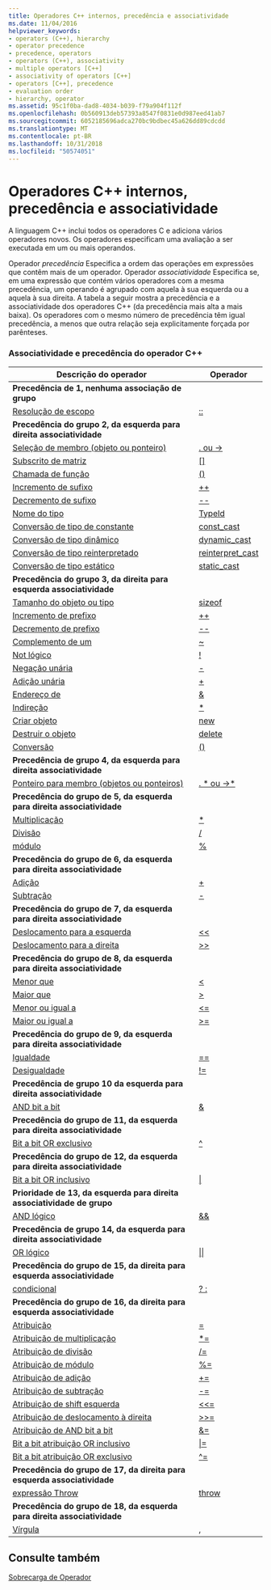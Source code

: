 ```yaml
---
title: Operadores C++ internos, precedência e associatividade
ms.date: 11/04/2016
helpviewer_keywords:
- operators (C++), hierarchy
- operator precedence
- precedence, operators
- operators (C++), associativity
- multiple operators [C++]
- associativity of operators [C++]
- operators [C++], precedence
- evaluation order
- hierarchy, operator
ms.assetid: 95c1f0ba-dad8-4034-b039-f79a904f112f
ms.openlocfilehash: 0b560913deb57393a8547f0831e0d987eed41ab7
ms.sourcegitcommit: 6052185696adca270bc9bdbec45a626dd89cdcdd
ms.translationtype: MT
ms.contentlocale: pt-BR
ms.lasthandoff: 10/31/2018
ms.locfileid: "50574051"
---
```

# <a name="c-built-in-operators-precedence-and-associativity"></a>Operadores C++ internos, precedência e associatividade

A linguagem C++ inclui todos os operadores C e adiciona vários operadores novos. Os operadores especificam uma avaliação a ser executada em um ou mais operandos.

Operador *precedência* Especifica a ordem das operações em expressões que contêm mais de um operador. Operador *associatividade* Especifica se, em uma expressão que contém vários operadores com a mesma precedência, um operando é agrupado com aquela à sua esquerda ou a aquela à sua direita. A tabela a seguir mostra a precedência e a associatividade dos operadores C++ (da precedência mais alta a mais baixa). Os operadores com o mesmo número de precedência têm igual precedência, a menos que outra relação seja explicitamente forçada por parênteses.

### <a name="c-operator-precedence-and-associativity"></a>Associatividade e precedência do operador C++

|Descrição do operador|Operador|
|--------------------------|--------------|
|**Precedência de 1, nenhuma associação de grupo**|
|[Resolução de escopo](../cpp/scope-resolution-operator.md)|[::](../cpp/scope-resolution-operator.md)|
|**Precedência do grupo 2, da esquerda para direita associatividade**|
|[Seleção de membro (objeto ou ponteiro)](../cpp/member-access-operators-dot-and.md)|[. ou ->](../cpp/member-access-operators-dot-and.md)|
|[Subscrito de matriz](../cpp/subscript-operator.md)|[&#91;&#93;](../cpp/subscript-operator.md)|
|[Chamada de função](../cpp/function-call-operator-parens.md)|[()](../cpp/function-call-operator-parens.md)|
|[Incremento de sufixo](../cpp/postfix-increment-and-decrement-operators-increment-and-decrement.md)|[++](../cpp/postfix-increment-and-decrement-operators-increment-and-decrement.md)|
|[Decremento de sufixo](../cpp/postfix-increment-and-decrement-operators-increment-and-decrement.md)|[--](../cpp/postfix-increment-and-decrement-operators-increment-and-decrement.md)|
|[Nome do tipo](../cpp/typeid-operator.md)|[TypeId](../cpp/typeid-operator.md)|
|[Conversão de tipo de constante](../cpp/const-cast-operator.md)|[const_cast](../cpp/const-cast-operator.md)|
|[Conversão de tipo dinâmico](../cpp/dynamic-cast-operator.md)|[dynamic_cast](../cpp/dynamic-cast-operator.md)|
|[Conversão de tipo reinterpretado](../cpp/reinterpret-cast-operator.md)|[reinterpret_cast](../cpp/reinterpret-cast-operator.md)|
|[Conversão de tipo estático](../cpp/static-cast-operator.md)|[static_cast](../cpp/static-cast-operator.md)|
|**Precedência do grupo 3, da direita para esquerda associatividade**|
|[Tamanho do objeto ou tipo](../cpp/sizeof-operator.md)|[sizeof](../cpp/sizeof-operator.md)|
|[Incremento de prefixo](../cpp/prefix-increment-and-decrement-operators-increment-and-decrement.md)|[++](../cpp/prefix-increment-and-decrement-operators-increment-and-decrement.md)|
|[Decremento de prefixo](../cpp/prefix-increment-and-decrement-operators-increment-and-decrement.md)|[--](../cpp/prefix-increment-and-decrement-operators-increment-and-decrement.md)|
|[Complemento de um](../cpp/one-s-complement-operator-tilde.md)|[~](../cpp/one-s-complement-operator-tilde.md)|
|[Not lógico](../cpp/logical-negation-operator-exclpt.md)|[\!](../cpp/logical-negation-operator-exclpt.md)|
|[Negação unária](../cpp/unary-plus-and-negation-operators-plus-and.md)|[-](../cpp/unary-plus-and-negation-operators-plus-and.md)|
|[Adição unária](../cpp/unary-plus-and-negation-operators-plus-and.md)|[+](../cpp/unary-plus-and-negation-operators-plus-and.md)|
|[Endereço de](../cpp/address-of-operator-amp.md)|[&amp;](../cpp/address-of-operator-amp.md)|
|[Indireção](../cpp/indirection-operator-star.md)|[&#42;](../cpp/indirection-operator-star.md)|
|[Criar objeto](../cpp/new-operator-cpp.md)|[new](../cpp/new-operator-cpp.md)|
|[Destruir o objeto](../cpp/delete-operator-cpp.md)|[delete](../cpp/delete-operator-cpp.md)|
|[Conversão](../cpp/cast-operator-parens.md)|[()](../cpp/cast-operator-parens.md)|
|**Precedência de grupo 4, da esquerda para direita associatividade**|
|[Ponteiro para membro (objetos ou ponteiros)](../cpp/pointer-to-member-operators-dot-star-and-star.md)|[. &#42; ou ->&#42;](../cpp/pointer-to-member-operators-dot-star-and-star.md)|
|**Precedência do grupo de 5, da esquerda para direita associatividade**|
|[Multiplicação](../cpp/multiplicative-operators-and-the-modulus-operator.md)|[&#42;](../cpp/multiplicative-operators-and-the-modulus-operator.md)|
|[Divisão](../cpp/multiplicative-operators-and-the-modulus-operator.md)|[/](../cpp/multiplicative-operators-and-the-modulus-operator.md)|
|[módulo](../cpp/multiplicative-operators-and-the-modulus-operator.md)|[%](../cpp/multiplicative-operators-and-the-modulus-operator.md)|
|**Precedência do grupo de 6, da esquerda para direita associatividade**|
|[Adição](../cpp/additive-operators-plus-and.md)|[+](../cpp/additive-operators-plus-and.md)|
|[Subtração](../cpp/additive-operators-plus-and.md)|[-](../cpp/additive-operators-plus-and.md)|
|**Precedência do grupo de 7, da esquerda para direita associatividade**|
|[Deslocamento para a esquerda](../cpp/left-shift-and-right-shift-operators-input-and-output.md)|[<<](../cpp/left-shift-and-right-shift-operators-input-and-output.md)|
|[Deslocamento para a direita](../cpp/left-shift-and-right-shift-operators-input-and-output.md)|[>>](../cpp/left-shift-and-right-shift-operators-input-and-output.md)|
|**Precedência do grupo de 8, da esquerda para direita associatividade**|
|[Menor que](../cpp/relational-operators-equal-and-equal.md)|[<](../cpp/relational-operators-equal-and-equal.md)|
|[Maior que](../cpp/relational-operators-equal-and-equal.md)|[>](../cpp/relational-operators-equal-and-equal.md)|
|[Menor ou igual a](../cpp/relational-operators-equal-and-equal.md)|[<=](../cpp/relational-operators-equal-and-equal.md)|
|[Maior ou igual a](../cpp/relational-operators-equal-and-equal.md)|[>=](../cpp/relational-operators-equal-and-equal.md)|
|**Precedência do grupo de 9, da esquerda para direita associatividade**|
|[Igualdade](../cpp/equality-operators-equal-equal-and-exclpt-equal.md)|[==](../cpp/equality-operators-equal-equal-and-exclpt-equal.md)|
|[Desigualdade](../cpp/equality-operators-equal-equal-and-exclpt-equal.md)|[\!=](../cpp/equality-operators-equal-equal-and-exclpt-equal.md)|
|**Precedência de grupo 10 da esquerda para direita associatividade**|
|[AND bit a bit](../cpp/bitwise-and-operator-amp.md)|[&amp;](../cpp/bitwise-and-operator-amp.md)|
|**Precedência do grupo de 11, da esquerda para direita associatividade**|
|[Bit a bit OR exclusivo](../cpp/bitwise-exclusive-or-operator-hat.md)|[^](../cpp/bitwise-exclusive-or-operator-hat.md)|
|**Precedência do grupo de 12, da esquerda para direita associatividade**|
|[Bit a bit OR inclusivo](../cpp/bitwise-inclusive-or-operator-pipe.md)|[&#124;](../cpp/bitwise-inclusive-or-operator-pipe.md)|
|**Prioridade de 13, da esquerda para direita associatividade de grupo**|
|[AND lógico](../cpp/logical-and-operator-amp-amp.md)|[&amp;&amp;](../cpp/logical-and-operator-amp-amp.md)|
|**Precedência de grupo 14, da esquerda para direita associatividade**|
|[OR lógico](../cpp/logical-or-operator-pipe-pipe.md)|[&#124;&#124;](../cpp/logical-or-operator-pipe-pipe.md)|
|**Precedência do grupo de 15, da direita para esquerda associatividade**|
|[condicional](../cpp/conditional-operator-q.md)|[? :](../cpp/conditional-operator-q.md)|
|**Precedência do grupo de 16, da direita para esquerda associatividade**|
|[Atribuição](../cpp/assignment-operators.md)|[=](../cpp/assignment-operators.md)|
|[Atribuição de multiplicação](../cpp/assignment-operators.md)|[&#42;=](../cpp/assignment-operators.md)|
|[Atribuição de divisão](../cpp/assignment-operators.md)|[/=](../cpp/assignment-operators.md)|
|[Atribuição de módulo](../cpp/assignment-operators.md)|[%=](../cpp/assignment-operators.md)|
|[Atribuição de adição](../cpp/assignment-operators.md)|[+=](../cpp/assignment-operators.md)|
|[Atribuição de subtração](../cpp/assignment-operators.md)|[-=](../cpp/assignment-operators.md)|
|[Atribuição de shift esquerda](../cpp/assignment-operators.md)|[<<=](../cpp/assignment-operators.md)|
|[Atribuição de deslocamento à direita](../cpp/assignment-operators.md)|[>>=](../cpp/assignment-operators.md)|
|[Atribuição de AND bit a bit](../cpp/assignment-operators.md)|[&amp;=](../cpp/assignment-operators.md)|
|[Bit a bit atribuição OR inclusivo](../cpp/assignment-operators.md)|[&#124;=](../cpp/assignment-operators.md)|
|[Bit a bit atribuição OR exclusivo](../cpp/assignment-operators.md)|[^=](../cpp/assignment-operators.md)|
|**Precedência do grupo de 17, da direita para esquerda associatividade**|
|[expressão Throw](../cpp/try-throw-and-catch-statements-cpp.md)|[throw](../cpp/try-throw-and-catch-statements-cpp.md)|
|**Precedência do grupo de 18, da esquerda para direita associatividade**|
|[Vírgula](../cpp/comma-operator.md)|[,](../cpp/comma-operator.md)|

## <a name="see-also"></a>Consulte também

[Sobrecarga de Operador](operator-overloading.md)